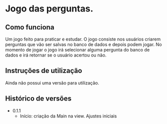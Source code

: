 # Jogo das perguntas.

## Como funciona

Um jogo feito para praticar e estudar. O jogo consiste nos usuários criarem perguntas que vão ser salvas no banco de dados e depois podem jogar. No momento de jogar o jogo irá selecionar alguma pergunta do banco de dados e irá retornar se o usuário acertou ou não.

## Instruções de utilização

Ainda não possui uma versão para utilização.

## Histórico de versões

* 0.1.1
    * Início: criação da Main na view. Ajustes iniciais 
